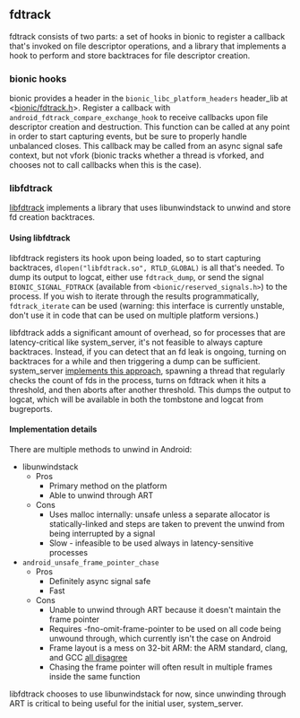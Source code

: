 ## fdtrack

fdtrack consists of two parts: a set of hooks in bionic to register a callback
that's invoked on file descriptor operations, and a library that implements a
hook to perform and store backtraces for file descriptor creation.

### bionic hooks
bionic provides a header in the `bionic_libc_platform_headers` header_lib at <[bionic/fdtrack.h](https://android.googlesource.com/platform/bionic/+/refs/heads/master/libc/platform/bionic/fdtrack.h)>.
Register a callback with `android_fdtrack_compare_exchange_hook` to receive
callbacks upon file descriptor creation and destruction. This function can be
called at any point in order to start capturing events, but be sure to properly
handle unbalanced closes. This callback may be called from an async signal safe
context, but not vfork (bionic tracks whether a thread is vforked, and chooses
not to call callbacks when this is the case).

### libfdtrack
[libfdtrack](https://android.googlesource.com/platform/bionic/+/refs/heads/master/libfdtrack)
implements a library that uses libunwindstack to unwind and store fd creation backtraces.


#### Using libfdtrack
libfdtrack registers its hook upon being loaded, so to start capturing
backtraces, `dlopen("libfdtrack.so", RTLD_GLOBAL)` is all that's needed. To dump
its output to logcat, either use `fdtrack_dump`, or send the signal
`BIONIC_SIGNAL_FDTRACK` (available from `<bionic/reserved_signals.h>`) to the
process. If you wish to iterate through the results programmatically,
`fdtrack_iterate` can be used (warning: this interface is currently unstable,
don't use it in code that can be used on multiple platform versions.)

libfdtrack adds a significant amount of overhead, so for processes that are
latency-critical like system_server, it's not feasible to always capture
backtraces. Instead, if you can detect that an fd leak is ongoing, turning on
backtraces for a while and then triggering a dump can be sufficient.
system_server [implements this approach](https://android.googlesource.com/platform/frameworks/base/+/679f3e4242b8e018eb7df90ef433f81088a64fff%5E%21/),
spawning a thread that regularly checks the count of fds in the process, turns
on fdtrack when it hits a threshold, and then aborts after another threshold.
This dumps the output to logcat, which will be available in both the tombstone
and logcat from bugreports.

#### Implementation details
There are multiple methods to unwind in Android:

 * libunwindstack
   * Pros
     * Primary method on the platform
     * Able to unwind through ART
   * Cons
     * Uses malloc internally: unsafe unless a separate allocator is
       statically-linked and steps are taken to prevent the unwind from being
       interrupted by a signal
     * Slow - infeasible to be used always in latency-sensitive processes
 * `android_unsafe_frame_pointer_chase`
   * Pros
     * Definitely async signal safe
     * Fast
   * Cons
     * Unable to unwind through ART because it doesn't maintain the frame pointer
     * Requires -fno-omit-frame-pointer to be used on all code being unwound
       through, which currently isn't the case on Android
     * Frame layout is a mess on 32-bit ARM: the ARM standard, clang, and GCC
       [all disagree](https://gcc.gnu.org/bugzilla/show_bug.cgi?id=92172)
     * Chasing the frame pointer will often result in multiple frames inside the
       same function

libfdtrack chooses to use libunwindstack for now, since unwinding through ART
is critical to being useful for the initial user, system_server.
